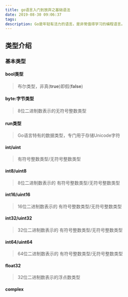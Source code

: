 ```yaml
---
title: go语言入门到放弃之基础语法
date: 2019-08-30 09:06:37
tags: 
description: Go是年轻有活力的语言。是非常值得学习的编程语言。
---
```

## 类型介绍
### 基本类型
#### bool类型
> 布尔类型，非真(**true**)即假(**false**) 
#### byte:字节类型
> 8位二进制数表示的无符号整数类型
#### run类型
> Go语言特有的数据类型，专门用于存储Unicode字符
#### int/uint
> 有符号整数类型/无符号整数类型
#### int8/uint8 
> 8位二进制数表示的 有符号整数类型/无符号整数类型
#### int16/uint16
> 16位二进制数表示的 有符号整数类型/无符号整数类型
#### int32/uint32
> 32位二进制数表示的 有符号整数类型/无符号整数类型
#### int64/uint64
> 64位二进制数表示的 有符号整数类型/无符号整数类型
#### float32 
> 32位二进制数表示的浮点数类型
#### complex
